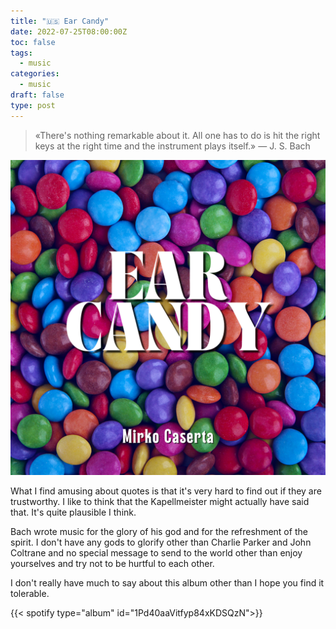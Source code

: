 ```yaml
---
title: "🇺🇸 Ear Candy"
date: 2022-07-25T08:00:00Z
toc: false
tags:
  - music
categories:
  - music
draft: false
type: post
---
```


> «There's nothing remarkable about it. All one has to do is hit the right keys
> at the right time and the instrument plays itself.» — J. S. Bach

![album cover](/images/posts/ear-candy-album-cover.png)

What I find amusing about quotes is that it's very hard to find out if they are
trustworthy. I like to think that the Kapellmeister might actually have said
that. It's quite plausible I think.

Bach wrote music for the glory of his god and for the refreshment of the spirit.
I don't have any gods to glorify other than Charlie Parker and John Coltrane and
no special message to send to the world other than enjoy yourselves and try not
to be hurtful to each other.

I don't really have much to say about this album other than I hope you find it
tolerable.

{{< spotify type="album" id="1Pd40aaVitfyp84xKDSQzN">}}
